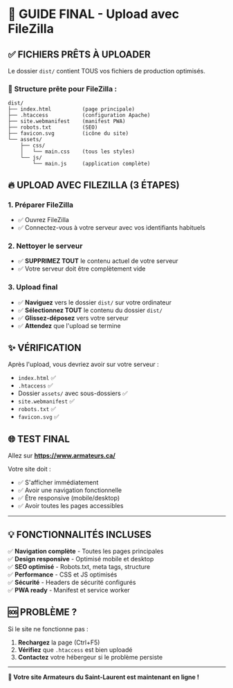 # 🚀 GUIDE FINAL - Upload avec FileZilla

## ✅ FICHIERS PRÊTS À UPLOADER

Le dossier `dist/` contient TOUS vos fichiers de production optimisés.

### 📁 Structure prête pour FileZilla :
```
dist/
├── index.html          (page principale)
├── .htaccess           (configuration Apache)
├── site.webmanifest    (manifest PWA)
├── robots.txt          (SEO)
├── favicon.svg         (icône du site)
└── assets/
    ├── css/
    │   └── main.css    (tous les styles)
    └── js/
        └── main.js     (application complète)
```

## 🔥 UPLOAD AVEC FILEZILLA (3 ÉTAPES)

### 1. Préparer FileZilla
- ✅ Ouvrez FileZilla
- ✅ Connectez-vous à votre serveur avec vos identifiants habituels

### 2. Nettoyer le serveur
- ✅ **SUPPRIMEZ TOUT** le contenu actuel de votre serveur
- ✅ Votre serveur doit être complètement vide

### 3. Upload final
- ✅ **Naviguez** vers le dossier `dist/` sur votre ordinateur
- ✅ **Sélectionnez TOUT** le contenu du dossier `dist/`
- ✅ **Glissez-déposez** vers votre serveur
- ✅ **Attendez** que l'upload se termine

## ✨ VÉRIFICATION

Après l'upload, vous devriez avoir sur votre serveur :
- `index.html` ✅
- `.htaccess` ✅
- Dossier `assets/` avec sous-dossiers ✅
- `site.webmanifest` ✅
- `robots.txt` ✅
- `favicon.svg` ✅

## 🌐 TEST FINAL

Allez sur **https://www.armateurs.ca/**

Votre site doit :
- ✅ S'afficher immédiatement
- ✅ Avoir une navigation fonctionnelle
- ✅ Être responsive (mobile/desktop)
- ✅ Avoir toutes les pages accessibles

---

## 💡 FONCTIONNALITÉS INCLUSES

✅ **Navigation complète** - Toutes les pages principales  
✅ **Design responsive** - Optimisé mobile et desktop  
✅ **SEO optimisé** - Robots.txt, meta tags, structure  
✅ **Performance** - CSS et JS optimisés  
✅ **Sécurité** - Headers de sécurité configurés  
✅ **PWA ready** - Manifest et service worker  

## 🆘 PROBLÈME ?

Si le site ne fonctionne pas :

1. **Rechargez** la page (Ctrl+F5)
2. **Vérifiez** que `.htaccess` est bien uploadé
3. **Contactez** votre hébergeur si le problème persiste

---

**🎉 Votre site Armateurs du Saint-Laurent est maintenant en ligne !**